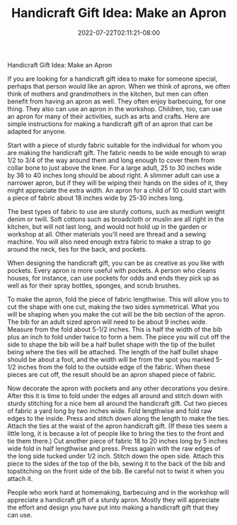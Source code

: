 ﻿---
title: "Handicraft Gift Idea:  Make an Apron"
date: 2022-07-22T02:11:21-08:00
description: "Hobby Articles Tips for Web Success"
featured_image: "/images/Hobby Articles.jpg"
tags: ["Hobby Articles"]
---

Handicraft Gift Idea:  Make an Apron

If you are looking for a handicraft gift idea to make for someone special, perhaps that person would like an apron.  When we think of aprons, we often think of mothers and grandmothers in the kitchen, but men can often benefit from having an apron as well.  They often enjoy barbecuing, for one thing.  They also can use an apron in the workshop.  Children, too, can use an apron for many of their activities, such as arts and crafts.    Here are simple instructions for making a handicraft gift of an apron that can be adapted for anyone.

Start with a piece of sturdy fabric suitable for the individual for whom you are making the handicraft gift.  The fabric needs to be wide enough to wrap 1/2 to 3/4 of the way around them and long enough to cover them from collar bone to just above the knee.  For a large adult, 25 to 30 inches wide by 36 to 40 inches long should be about right.  A slimmer adult can use a narrower apron, but if they will be wiping their hands on the sides of it, they might appreciate the extra width.  An apron for a child of 10 could start with a piece of fabric about 18 inches wide by 25-30 inches long.

The best types of fabric to use are sturdy cottons, such as medium weight denim or twill.  Soft cottons such as broadcloth or muslin are all right in the kitchen, but will not last long, and would not hold up in the garden or workshop at all.  Other materials you'll need are thread and a sewing machine.  You will also need enough extra fabric to make a strap to go around the neck, ties for the back, and pockets.

When designing the handicraft gift, you can be as creative as you like with pockets.  Every apron is more useful with pockets.  A person who cleans houses, for instance, can use pockets for odds and ends they pick up as well as for their spray bottles, sponges, and scrub brushes. 

To make the apron, fold the piece of fabric lengthwise.  This will allow you to cut the shape with one cut, making the two sides symmetrical.   What you will be shaping when you make the cut will be the bib section of the apron.  The bib for an adult sized apron will need to be about 9 inches wide.  Measure from the fold about 5-1/2 inches.  This is half the width of the bib plus an inch to fold under twice to form a hem.  The piece you will cut off the side to shape the bib will be a half bullet shape with the tip of the bullet being where the ties will be attached.  The length of the half bullet shape should be about a foot, and the width will be from the spot you marked 5-1/2 inches from the fold to the outside edge of the fabric.  When these pieces are cut off, the result should be an apron shaped piece of fabric.

Now decorate the apron with pockets and any other decorations you desire.  After this it is time to fold under the edges all around and stitch down with sturdy stitching for a nice hem all around the handicraft gift.  Cut two pieces of fabric a yard long by two inches wide.  Fold lengthwise and fold raw edges to the inside.  Press and stitch down along the length to make the ties.  Attach the ties at the waist of the apron handicraft gift.  (If these ties seem a little long, it is because a lot of people like to bring the ties to the front and tie them there.)  Cut another piece of fabric 18 to 20 inches long by 5 inches wide fold in half lengthwise and press.  Press again with the raw edges of the long side tucked under 1/2 inch.  Stitch down the open side.  Attach this piece to the sides of the top of the bib, sewing it to the back of the bib and topstitching on the front side of the bib.  Be careful not to twist it when you attach it.

People who work hard at homemaking, barbecuing and in the workshop will appreciate a handicraft gift of a sturdy apron.  Mostly they will appreciate the effort and design you have put into making a handicraft gift that they can use.

